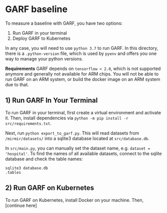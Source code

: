 # GARF baseline

To measure a baseline with GARF, you have two options:

1) Run GARF in your terminal
2) Deploy GARF to Kubernetes

In any case, you will need to use `python 3.7` to run GARF.
In this directory, there is a `.python-version` file, which is used by `pyenv` and offers you one way to manage your python versions.

**Requirements**
GARF depends on `tensorflow < 2.0`, which is not supported anymore and generally not available for ARM chips.
You  will not be able to run GARF on an ARM system, or build the docker image on an ARM system due to that.


## 1) Run GARF In Your Terminal

To run GARF in your terminal, first create a virtual environment and activate it.
Then, install dependencies via `python -m pip install -r src/requirements.txt`.

Next, run `python export_to_garf.py`.
This will read datasets from `/mirmir/datasets/` into a sqlite3 database located at `src/database.db`.

In `src/main.py`, you can manually set the dataset name, e.g. `dataset = 'hospital'`.
To find the names of all available datasets, connect to the sqlite database and check the table names:

```
sqlite3 database.db
.tables
```

## 2) Run GARF on Kubernetes

To run GARF on Kubernetes, install Docker on your machine.
Then, [continue here]
